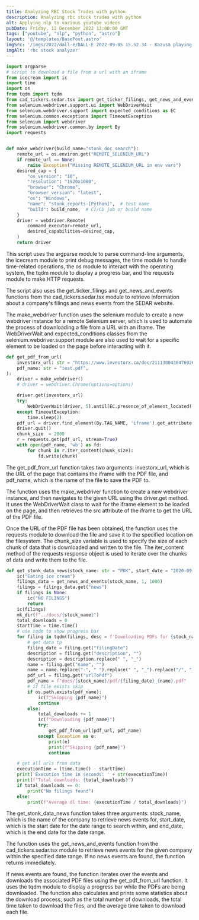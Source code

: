 ```yaml
---
title: Analyzing RBC Stock Trades with python
description: Analyzing rbc stock trades with python
alt: Applying nlp to various youtube videos
pubDate: Friday, 12 December 2022 13:00:00 GMT
tags: ["youtube", "nlp", "python", "astro"]
layout: '@/templates/BasePost.astro'
imgSrc: '/imgs/2022/dall-e/DALL·E 2022-09-05 15.52.34 - Kazusa playing the piano at sunset, digital art.png'
imgAlt: 'rbc stock analyzer'
---
```


```python
import argparse
# script to download a file from a url with an iframe
from icecream import ic
import time
import os
from tqdm import tqdm
from cad_tickers.sedar.tsx import get_ticker_filings, get_news_and_events
from selenium.webdriver.support.ui import WebDriverWait
from selenium.webdriver.support import expected_conditions as EC
from selenium.common.exceptions import TimeoutException
from selenium import webdriver
from selenium.webdriver.common.by import By
import requests


def make_webdriver(build_name="stonk_doc_search"):
    remote_url = os.environ.get("REMOTE_SELENIUM_URL")
    if remote_url == None:
        raise Exception("Missing REMOTE_SELENIUM_URL in env vars")
    desired_cap = {
        "os_version": "10",
        "resolution": "1920x1080",
        "browser": "Chrome",
        "browser_version": "latest",
        "os": "Windows",
        "name": "stonk_reports-[Python]",  # test name
        "build": build_name,  # CI/CD job or build name
    }
    driver = webdriver.Remote(
        command_executor=remote_url,
        desired_capabilities=desired_cap,
    )
    return driver
```

This script uses the argparse module to parse command-line arguments, the icecream module to print debug messages, the time module to handle time-related operations, the os module to interact with the operating system, the tqdm module to display a progress bar, and the requests module to make HTTP requests.

The script also uses the get_ticker_filings and get_news_and_events functions from the cad_tickers.sedar.tsx module to retrieve information about a company's filings and news events from the SEDAR website.

The make_webdriver function uses the selenium module to create a new webdriver instance for a remote Selenium server, which is used to automate the process of downloading a file from a URL with an iframe. The WebDriverWait and expected_conditions classes from the selenium.webdriver.support module are also used to wait for a specific element to be loaded on the page before interacting with it.


```python
def get_pdf_from_url(
    investorx_url: str = "https://www.investorx.ca/doc/2111300436476926",
    pdf_name: str = "test.pdf",
):
    driver = make_webdriver()
    # driver = webdriver.Chrome(options=options)

    driver.get(investorx_url)
    try:
        WebDriverWait(driver, 5).until(EC.presence_of_element_located((By.TAG_NAME, 'iframe')))
    except TimeoutException:
        time.sleep(2)
    pdf_url = driver.find_element(By.TAG_NAME, 'iframe').get_attribute("src")
    driver.quit()
    chunk_size  = 2000
    r = requests.get(pdf_url, stream=True)
    with open(pdf_name, 'wb') as fd:
        for chunk in r.iter_content(chunk_size):
            fd.write(chunk)
```

The get_pdf_from_url function takes two arguments: investorx_url, which is the URL of the page that contains the iframe with the PDF file, and pdf_name, which is the name of the file to save the PDF to.

The function uses the make_webdriver function to create a new webdriver instance, and then navigates to the given URL using the driver.get method. It uses the WebDriverWait class to wait for the iframe element to be loaded on the page, and then retrieves the src attribute of the iframe to get the URL of the PDF file.

Once the URL of the PDF file has been obtained, the function uses the requests module to download the file and save it to the specified location on the filesystem. The chunk_size variable is used to specify the size of each chunk of data that is downloaded and written to the file. The iter_content method of the requests response object is used to iterate over the chunks of data and write them to the file.

```python
def get_stonk_data_news(stock_name: str = "PKK", start_date = "2020-09-03", end_date = "2021-12-03"):
    ic("Eating ice cream")
    filings_data = get_news_and_events(stock_name, 1, 1000)
    filings = filings_data.get("news")
    if filings is None:
        ic("NO FILINGS")
        return
    ic(filings)
    mk_dir(f"../docs/{stock_name}")
    total_downloads = 0
    startTime = time.time()
    # use tqdm to show progress bar
    for filing in tqdm(filings, desc = f'Downloading PDFs for {stock_name}'):
        # get data tp
        filing_date = filing.get("filingDate")
        description = filing.get("description", "")
        description = description.replace(" ", "_")
        name = filing.get("name", "")
        name = name.replace("-", " ").replace(" ", "_").replace("/", "_")
        pdf_url = filing.get("urlToPdf")
        pdf_name = f"docs/{stock_name}/pdf/{filing_date}_{name}.pdf"
        # if file exists skip
        if os.path.exists(pdf_name):
            ic(f"Skipping {pdf_name}")
            continue
        else:
            total_downloads += 1
            ic(f"Downloading {pdf_name}")
            try:
                get_pdf_from_url(pdf_url, pdf_name)
            except Exception as e:
                print(e)
                print(f"Skipping {pdf_name}")
                continue

    # get all urls from data
    executionTime = (time.time() - startTime)
    print('Execution time in seconds: ' + str(executionTime))
    print(f"Total downloads: {total_downloads}")
    if total_downloads == 0:
        print("No filings found")
    else:
        print(f"Average dl time: {executionTime / total_downloads}")
```

The get_stonk_data_news function takes three arguments: stock_name, which is the name of the company to retrieve news events for, start_date, which is the start date for the date range to search within, and end_date, which is the end date for the date range.

The function uses the get_news_and_events function from the cad_tickers.sedar.tsx module to retrieve news events for the given company within the specified date range. If no news events are found, the function returns immediately.

If news events are found, the function iterates over the events and downloads the associated PDF files using the get_pdf_from_url function. It uses the tqdm module to display a progress bar while the PDFs are being downloaded. The function also calculates and prints some statistics about the download process, such as the total number of downloads, the total time taken to download the files, and the average time taken to download each file.
